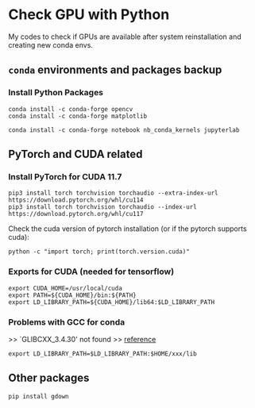 # Check GPU with Python
My codes to check if GPUs are available after system reinstallation and creating new conda envs.

## `conda` environments and packages backup
### Install Python Packages
```
conda install -c conda-forge opencv
conda install -c conda-forge matplotlib

conda install -c conda-forge notebook nb_conda_kernels jupyterlab
```

## PyTorch and CUDA related
### Install PyTorch for CUDA 11.7
```
pip3 install torch torchvision torchaudio --extra-index-url https://download.pytorch.org/whl/cu114
pip3 install torch torchvision torchaudio --index-url https://download.pytorch.org/whl/cu117
```
Check the cuda version of pytorch installation (or if the pytorch supports cuda):
```
python -c "import torch; print(torch.version.cuda)"
```

### Exports for CUDA (needed for tensorflow)
```
export CUDA_HOME=/usr/local/cuda
export PATH=${CUDA_HOME}/bin:${PATH}
export LD_LIBRARY_PATH=${CUDA_HOME}/lib64:$LD_LIBRARY_PATH
```

### Problems with GCC for conda
\>\> `GLIBCXX_3.4.30' not found
\>\> [reference](https://stackoverflow.com/questions/73317676/importerror-usr-lib-aarch64-linux-gnu-libstdc-so-6-version-glibcxx-3-4-30)
```
export LD_LIBRARY_PATH=$LD_LIBRARY_PATH:$HOME/xxx/lib
```

## Other packages
```
pip install gdown
```
